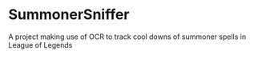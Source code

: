 # SummonerSniffer
A project making use of OCR to track cool downs of summoner spells in League of Legends
